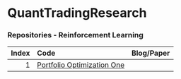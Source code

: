 # QuantTradingResearch

### Repositories - Reinforcement Learning

|Index |Code                                                                         |Blog/Paper        |
|----:|:---------------------------------------------------------------------------------|-----------:|
|1 |  [Portfolio Optimization One](https://letianzj.github.io/kalman-filter-pairs-trading.html)    |&nbsp;|

```python

```
